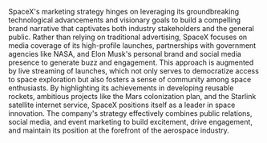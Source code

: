   SpaceX's marketing strategy hinges on leveraging its groundbreaking technological advancements and visionary goals to build a compelling brand narrative that captivates both industry stakeholders and the general public. Rather than relying on traditional advertising, SpaceX focuses on media coverage of its high-profile launches, partnerships with government agencies like NASA, and Elon Musk's personal brand and social media presence to generate buzz and engagement. This approach is augmented by live streaming of launches, which not only serves to democratize access to space exploration but also fosters a sense of community among space enthusiasts. By highlighting its achievements in developing reusable rockets, ambitious projects like the Mars colonization plan, and the Starlink satellite internet service, SpaceX positions itself as a leader in space innovation. The company's strategy effectively combines public relations, social media, and event marketing to build excitement, drive engagement, and maintain its position at the forefront of the aerospace industry.

